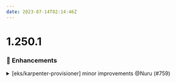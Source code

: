 ```yaml
---
date: 2023-07-14T02:14:46Z
---
```


# 1.250.1

### 🚀 Enhancements

<details>
  <summary>[eks/karpenter-provisioner] minor improvements @Nuru (#759)</summary>

### what

- [eks/karpenter-provisioner]:
  - Implement `metadata_options`
  - Avoid Terraform errors by marking Provisoner `spec.requirements` a computed field
  - Add explicit error message about Consolidation and TTL Seconds After Empty being mutually exclusive
  - Add `instance-category` and `instance-generation` to example in README
  - Make many inputs optional
- [eks/karpenter] Update README to indicate that version 0.19 or later of Karpenter is required to work with this code.

### why

- Bug Fix: Input was there, but was being ignored, leading to unexpected behavior 
- If a requirement that had a default value was not supplied, Terraform would fail with an error about inconsistent plans because Karpenter would fill in the default
- Show some default values and how to override them
- Reduce the burden of supplying empty fields


</details>